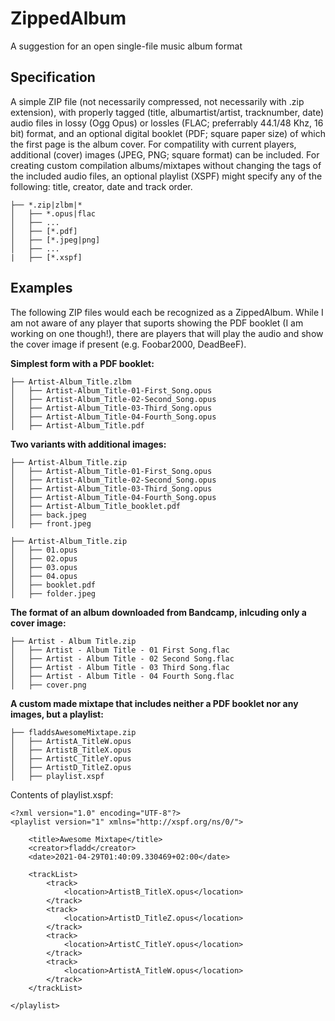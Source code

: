 # ZippedAlbum
A suggestion for an open single-file music album format

## Specification
A simple ZIP file (not necessarily compressed, not necessarily with .zip extension), with properly tagged (title, albumartist/artist, tracknumber, date) audio files in lossy (Ogg Opus) or lossles (FLAC; preferrably 44.1/48 Khz, 16 bit) format, and an optional digital booklet (PDF; square paper size) of which the first page is the album cover. For compatility with current players, additional (cover) images (JPEG, PNG; square format) can be included. For creating custom compilation albums/mixtapes without changing the tags of the included audio files, an optional playlist (XSPF) might specify any of the following: title, creator, date and track order.

```
├── *.zip|zlbm|*
│   ├── *.opus|flac
│   ├── ...
│   ├── [*.pdf]
│   ├── [*.jpeg|png]
│   ├── ...
|   ├── [*.xspf]
```

## Examples
The following ZIP files would each be recognized as a ZippedAlbum. While I am not aware of any player that suports showing the PDF booklet (I am working on one though!), there are players that will play the audio and show the cover image if present (e.g. Foobar2000, DeadBeeF).

**Simplest form with a PDF booklet:**
```
├── Artist-Album_Title.zlbm
│   ├── Artist-Album_Title-01-First_Song.opus
│   ├── Artist-Album_Title-02-Second_Song.opus
│   ├── Artist-Album_Title-03-Third_Song.opus
│   ├── Artist-Album_Title-04-Fourth_Song.opus
│   ├── Artist-Album_Title.pdf
```

**Two variants with additional images:**
```
├── Artist-Album_Title.zip
│   ├── Artist-Album_Title-01-First_Song.opus
│   ├── Artist-Album_Title-02-Second_Song.opus
│   ├── Artist-Album_Title-03-Third_Song.opus
│   ├── Artist-Album_Title-04-Fourth_Song.opus
│   ├── Artist-Album_Title_booklet.pdf
│   ├── back.jpeg
│   ├── front.jpeg
```

```
├── Artist-Album_Title.zip
│   ├── 01.opus
│   ├── 02.opus
│   ├── 03.opus
│   ├── 04.opus
│   ├── booklet.pdf
│   ├── folder.jpeg
```

**The format of an album downloaded from Bandcamp, inlcuding only a cover image:**
```
├── Artist - Album Title.zip
│   ├── Artist - Album Title - 01 First Song.flac
│   ├── Artist - Album Title - 02 Second Song.flac
│   ├── Artist - Album Title - 03 Third Song.flac
│   ├── Artist - Album Title - 04 Fourth Song.flac
│   ├── cover.png
```

**A custom made mixtape that includes neither a PDF booklet nor any images, but a playlist:**
```
├── fladdsAwesomeMixtape.zip
│   ├── ArtistA_TitleW.opus
│   ├── ArtistB_TitleX.opus
│   ├── ArtistC_TitleY.opus
│   ├── ArtistD_TitleZ.opus
│   ├── playlist.xspf

```

Contents of playlist.xspf:

```
<?xml version="1.0" encoding="UTF-8"?>
<playlist version="1" xmlns="http://xspf.org/ns/0/">

    <title>Awesome Mixtape</title>
    <creator>fladd</creator>
    <date>2021-04-29T01:40:09.330469+02:00</date>

    <trackList>
        <track>
            <location>ArtistB_TitleX.opus</location>
        </track>
        <track>
            <location>ArtistD_TitleZ.opus</location>
        </track>
        <track>
            <location>ArtistC_TitleY.opus</location>
        </track>
        <track>
            <location>ArtistA_TitleW.opus</location>
        </track>
    </trackList>

</playlist>
```
